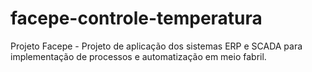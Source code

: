 # facepe-controle-temperatura
Projeto Facepe - Projeto de aplicação dos sistemas ERP e SCADA para implementação de processos e automatização em meio fabril.
